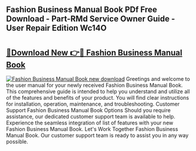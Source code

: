 ## Fashion Business Manual Book PDf Free Download - Part-RMd Service Owner Guide - User Repair Edition Wc14O

# <h2><a href="http://cf26017.oget.top/?id=Fashion+Business+Manual+Book">🔗Download New 👉🔴 Fashion Business Manual Book</a></h2>

[![Fashion Business Manual Book new download](https://i.imgur.com/5g1atiW.png)](http://cf26017.oget.top/?id=Fashion+Business+Manual+Book)
Greetings and welcome to the user manual for your newly received Fashion Business Manual Book. This comprehensive guide is intended to help you understand and utilize all of the features and benefits of your product. You will find clear instructions for installation, operation, maintenance, and troubleshooting. Customer Support Fashion Business Manual Book Options Should you require assistance, our dedicated customer support team is available to help. Experience the seamless integration of list of features with your new Fashion Business Manual Book. Let's Work Together Fashion Business Manual Book. Our customer support team is ready to assist you in any way possible.
